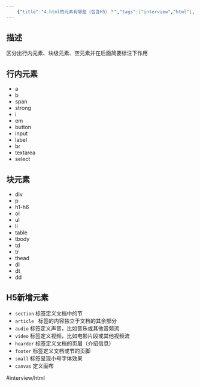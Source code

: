 ```yaml
---
    {"title":"4.html的元素有哪些（包含H5）？","tags":["interview","html"],"date":"","categories":["interview"],"cover":"https://cdn.jsdelivr.net/gh/im/oss@master/gallery/01.svg","thumbnail":"https://cdn.jsdelivr.net/gh/im/oss@master/gallery/01.svg"}
---
```

    

## 描述

区分出行内元素、块级元素、空元素并在后面简要标注下作用
<!--more-->
## 行内元素

- a
- b
- span
- strong
- i
- em
- button
- input
- label
- br
- textarea
- select


## 块元素

- div
- p
- h1-h6
- ol
- ul
- li
- table
- tbody
- td
- tr
- thead
- dl
- dt
- dd

## H5新增元素

- `section`  标签定义文档中的节
- `article ` 标签的内容独立于文档的其余部分
- `audio` 标签定义声音，比如音乐或其他音频流
- `video` 标签定义视频，比如电影片段或其他视频流
- `hearder` 标签定义文档的页眉（介绍信息）
- `footer` 标签定义文档或节的页脚
- `small` 标签呈现小号字体效果
- `canvas` 定义画布

#interview/html